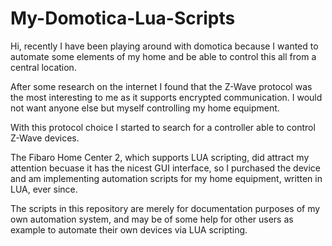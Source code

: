 # My-Domotica-Lua-Scripts

Hi, recently I have been playing around with domotica because I wanted to automate some elements of my home and be able to control this all from a central location.

After some research on the internet I found that the Z-Wave protocol was the most interesting to me as it supports encrypted communication.  I would not want anyone else but myself controlling my home equipment.

With this protocol choice I started to search for a controller able to control Z-Wave devices.

The Fibaro Home Center 2, which supports LUA scripting, did attract my attention becuase it has the nicest GUI interface, so I purchased the device and am implementing automation scripts for my home equipment, written in LUA, ever since.

The scripts in this repository are merely for documentation purposes of my own automation system, and may be of some help for other users as example to automate their own devices via LUA scripting.
